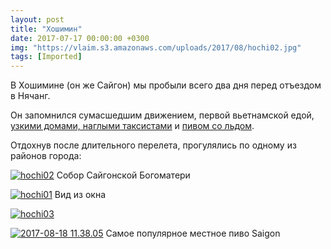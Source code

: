 ```yaml
---
layout: post
title: "Хошимин"
date: 2017-07-17 00:00:00 +0300
img: "https://vlaim.s3.amazonaws.com/uploads/2017/08/hochi02.jpg"
tags: [Imported]
---
```


В Хошимине (он же Сайгон) мы пробыли всего два дня перед отъездом в Нячанг.

Он запомнился сумасшедшим движением, первой вьетнамской едой, [узкими домами, наглыми таксистами](https://t.me/vietnotes/10) и [пивом со льдом](https://t.me/vietnotes/12).

Отдохнув после длительного перелета, прогулялись по одному из районов города:

[![hochi02](hochi02.jpg)](hochi02.jpg) Собор Сайгонской Богоматери

[![hochi01](hochi01.jpg)](hochi01.jpg) Вид из окна

[![hochi03](hochi03.jpg)](hochi03.jpg)

[![2017-08-18 11.38.05](2017-08-18-11.38.05.jpg)](2017-08-18-11.38.05.jpg) Самое популярное местное пиво Saigon